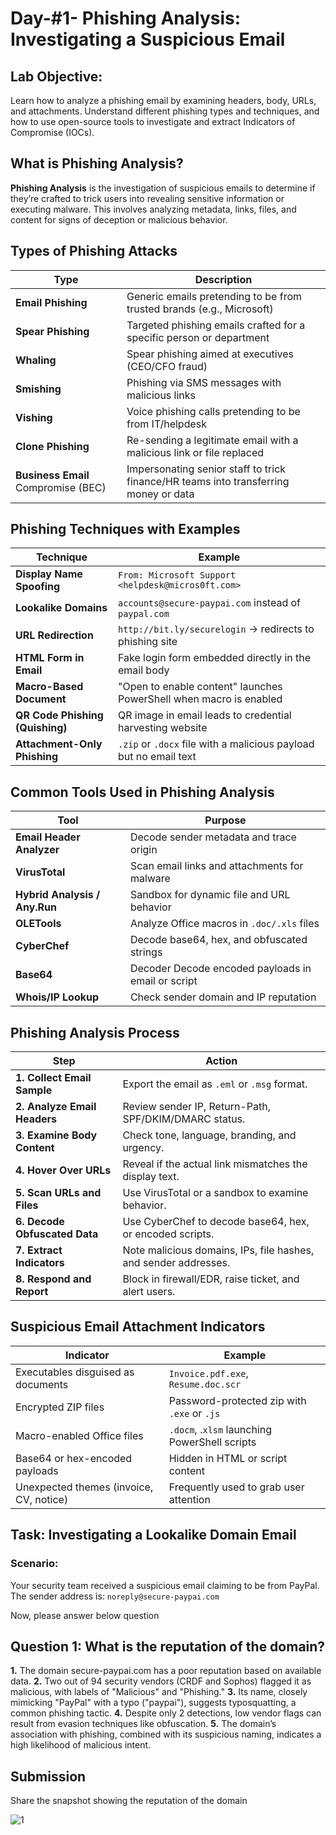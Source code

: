 # Day-#1- Phishing Analysis: Investigating a Suspicious Email
## Lab Objective:
Learn how to analyze a phishing email by examining headers, body, URLs, and attachments. Understand different phishing types and techniques, and how to use open-source tools to investigate and extract Indicators of Compromise (IOCs).

## What is Phishing Analysis?
**Phishing Analysis** is the investigation of suspicious emails to determine if they’re crafted to trick users into revealing sensitive information or executing malware. This involves analyzing metadata, links, files, and content for signs of deception or malicious behavior.

## Types of Phishing Attacks

|Type	|Description|
|------|-------------|
|**Email Phishing**	|Generic emails pretending to be from trusted brands (e.g., Microsoft)|
|**Spear Phishing**	|Targeted phishing emails crafted for a specific person or department|
|**Whaling**	|Spear phishing aimed at executives (CEO/CFO fraud)|
|**Smishing**	|Phishing via SMS messages with malicious links|
|**Vishing**	|Voice phishing calls pretending to be from IT/helpdesk|
|**Clone Phishing**	|Re-sending a legitimate email with a malicious link or file replaced|
|**Business Email** Compromise (BEC)	|Impersonating senior staff to trick finance/HR teams into transferring money or data|

## Phishing Techniques with Examples

|Technique|	Example|
|------|-------------|
|**Display Name Spoofing**	|`From: Microsoft Support <helpdesk@micros0ft.com>`|
|**Lookalike Domains**	|`accounts@secure-paypai.com` instead of `paypal.com`|
|**URL Redirection**	|`http://bit.ly/securelogin` → redirects to phishing site|
|**HTML Form in Email**	|Fake login form embedded directly in the email body|
|**Macro-Based Document**	|"Open to enable content" launches PowerShell when macro is enabled|
|**QR Code Phishing (Quishing)**	|QR image in email leads to credential harvesting website|
|**Attachment-Only Phishing**	|`.zip` or `.docx` file with a malicious payload but no email text|

## Common Tools Used in Phishing Analysis

|Tool	|Purpose|
|------|-------------|
|**Email Header Analyzer**	|Decode sender metadata and trace origin|
|**VirusTotal**	|Scan email links and attachments for malware|
|**Hybrid Analysis / Any.Run**	|Sandbox for dynamic file and URL behavior|
|**OLETools**	|Analyze Office macros in `.doc/.xls` files|
|**CyberChef**	|Decode base64, hex, and obfuscated strings|
|**Base64** |Decoder	Decode encoded payloads in email or script|
|**Whois/IP Lookup**	|Check sender domain and IP reputation|

## Phishing Analysis Process

|Step	|Action|
|------|-------------|
|**1. Collect Email Sample**	|Export the email as `.eml` or `.msg` format.|
|**2. Analyze Email Headers**	|Review sender IP, Return-Path, SPF/DKIM/DMARC status.|
|**3. Examine Body Content**	|Check tone, language, branding, and urgency.|
|**4. Hover Over URLs**	|Reveal if the actual link mismatches the display text.|
|**5. Scan URLs and Files**	|Use VirusTotal or a sandbox to examine behavior.|
|**6. Decode Obfuscated Data**	|Use CyberChef to decode base64, hex, or encoded scripts.|
|**7. Extract Indicators**	|Note malicious domains, IPs, file hashes, and sender addresses.|
|**8. Respond and Report**	|Block in firewall/EDR, raise ticket, and alert users.|

## Suspicious Email Attachment Indicators
|Indicator	|Example|
|------|-------------|
|Executables disguised as documents	|`Invoice.pdf.exe`, `Resume.doc.scr`|
|Encrypted ZIP files	|Password-protected zip with `.exe` or `.js`|
|Macro-enabled Office files	|`.docm`, .`xlsm` launching PowerShell scripts|
|Base64 or hex-encoded payloads	|Hidden in HTML or script content|
|Unexpected themes (invoice, CV, notice)	|Frequently used to grab user attention|

## Task: Investigating a Lookalike Domain Email

### Scenario:
Your security team received a suspicious email claiming to be from PayPal. The sender address is:
`noreply@secure-paypai.com`

Now, please answer below question

## Question 1: What is the reputation of the domain?

**1.** The domain secure-paypai.com has a poor reputation based on available data. 
**2.** Two out of 94 security vendors (CRDF and Sophos) flagged it as malicious, with labels of "Malicious" and "Phishing."
**3.** Its name, closely mimicking "PayPal" with a typo ("paypai"), suggests typosquatting, a common phishing tactic.
**4.** Despite only 2 detections, low vendor flags can result from evasion techniques like obfuscation.
**5.** The domain’s association with phishing, combined with its suspicious naming, indicates a high likelihood of malicious intent.

## Submission
Share the snapshot showing the reputation of the domain

![1](https://github.com/user-attachments/assets/e6be0be5-4256-4d2e-8850-4bebd0b8f8bc)
